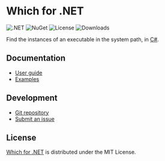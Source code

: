# Which for .NET
![.NET](https://badgen.net/badge/.net/%3E%3D8.0/green) ![NuGet](https://badgen.net/nuget/v/Belin.Which) ![License](https://badgen.net/badge/license/MIT/blue) ![Downloads](https://badgen.net/nuget/dt/Belin.Which)

Find the instances of an executable in the system path, in [C#](https://learn.microsoft.com/en-us/dotnet/csharp).

## Documentation
- [User guide](https://github.com/cedx/which.cs/wiki)
- [Examples](https://github.com/cedx/which.cs/tree/main/example)

## Development
- [Git repository](https://github.com/cedx/which.cs)
- [Submit an issue](https://github.com/cedx/which.cs/issues)

## License
[Which for .NET](https://github.com/cedx/which.cs) is distributed under the MIT License.
